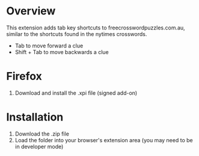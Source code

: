 # Overview
This extension adds tab key shortcuts to freecrosswordpuzzles.com.au, similar to the shortcuts found in the nytimes crosswords.

* Tab to move forward a clue
* Shift + Tab to move backwards a clue

# Firefox
1. Download and install the .xpi file (signed add-on) 

# Installation
1. Download the .zip file 
2. Load the folder into your browser's extension area (you may need to be in developer mode)
